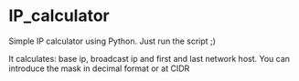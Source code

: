 # IP_calculator
Simple IP calculator using Python.  Just run the script ;)

It calculates: base ip, broadcast ip and first and last network host.
You can introduce the mask in decimal format or at CIDR
